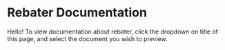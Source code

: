 # Rebater Documentation

Hello! To view documentation about rebater, click the dropdown on title of this page, and select the document you wish to preview.
